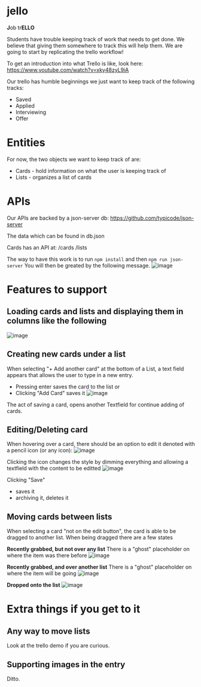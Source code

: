# jello
**J**ob tr**ELLO**

Students have trouble keeping track of work that needs to get done. We believe that giving them somewhere to track this will help them. We are going to start by replicating the trello workflow!

To get an introduction into what Trello is like, look here: https://www.youtube.com/watch?v=xky48zyL9iA

Our trello has humble beginnings we just want to keep track of the following tracks:
* Saved
* Applied
* Interviewing
* Offer

# Entities
For now, the two objects we want to keep track of are:
* Cards - hold information on what the user is keeping track of
* Lists - organizes a list of cards

# APIs
Our APIs are backed by a json-server db: https://github.com/typicode/json-server

The data which can be found in db.json

Cards has an API at:
/cards
/lists

The way to have this work is to run
`npm install`
and then
`npm run json-server`
You will then be greated by the following message.
![image](https://user-images.githubusercontent.com/607097/68042884-632c5380-fcaa-11e9-84a8-89d2742e48f4.png)

# Features to support
## Loading cards and lists and displaying them in columns like the following
![image](https://user-images.githubusercontent.com/607097/68040972-dd0e0e00-fca5-11e9-8b5d-3106d22847fe.png)

## Creating new cards under a list
When selecting "+ Add another card" at the bottom of a List, a text field appears that allows the user to type in a new entry.
* Pressing enter saves the card to the list or
* Clicking "Add Card" saves it
![image](https://user-images.githubusercontent.com/607097/68041130-43932c00-fca6-11e9-8a49-ea4812b0af8b.png)

The act of saving a card, opens another Textfield for continue adding of cards.

## Editing/Deleting card
When hovering over a card, there should be an option to edit it denoted with a pencil icon (or any icon):
![image](https://user-images.githubusercontent.com/607097/68041308-ad133a80-fca6-11e9-93b5-f7890f4c6fdf.png)

Clicking the icon changes the style by dimming everything and allowing a textfield with the content to be editted
![image](https://user-images.githubusercontent.com/607097/68041526-23b03800-fca7-11e9-9e9c-3b8e461a528e.png)

Clicking "Save"
* saves it
* archiving it, deletes it

## Moving cards between lists
When selecting a card "not on the edit button", the card is able to be dragged to another list. When being dragged there are a few states

**Recently grabbed, but not over any list**
There is a "ghost" placeholder on where the item was there before
![image](https://user-images.githubusercontent.com/607097/68041927-121b6000-fca8-11e9-9ffe-43a72eef9439.png)

**Recently grabbed, and over another list**
There is a "ghost" placeholder on where the item will be going
![image](https://user-images.githubusercontent.com/607097/68041996-35dea600-fca8-11e9-8fd6-78cf37c06427.png)

**Dropped onto the list**
![image](https://user-images.githubusercontent.com/607097/68042082-645c8100-fca8-11e9-8a3c-565fa951b33f.png)

# Extra things if you get to it
## Any way to move lists
Look at the trello demo if you are curious.

## Supporting images in the entry
Ditto.
